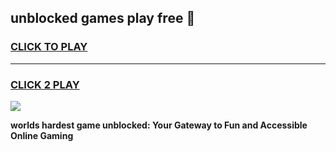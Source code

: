 
## unblocked games play free 👋
<h3>
<a href="https://premium.freeplayer.one?title=unblocked_games_play_free&ref=13F">CLICK TO PLAY</a></h3>
<hr>

<h3>
<a href="https://premium.freeplayer.one?title=unblocked_games_play_free&ref=13F">CLICK 2 PLAY</a>
  
</h3>

<a href="https://premium.freeplayer.one?title=unblocked_games_play_free&ref=12F/"><img src="https://clearcache.store/games.png"></a>


**worlds hardest game unblocked: Your Gateway to Fun and Accessible Online Gaming**

